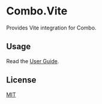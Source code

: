 # Combo.Vite

Provides Vite integration for Combo.

## Usage

Read the [User Guide](./USER_GUIDE.md).

## License

[MIT](./LICENSE.txt)
